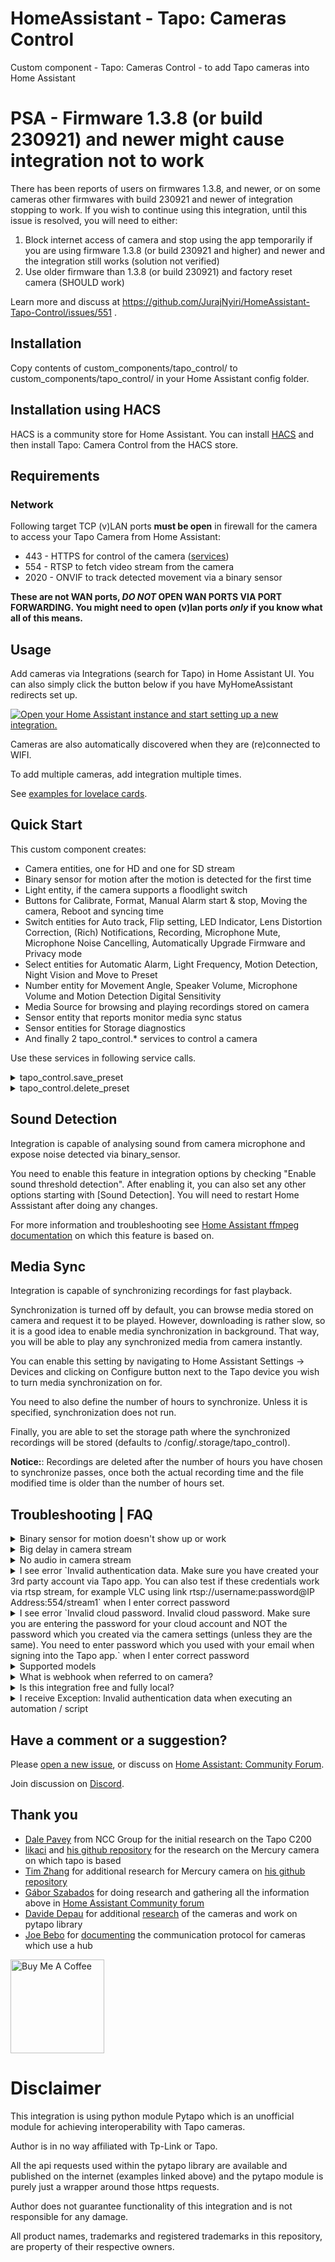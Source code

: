 # HomeAssistant - Tapo: Cameras Control

Custom component - Tapo: Cameras Control - to add Tapo cameras into Home Assistant

# PSA - Firmware 1.3.8 (or build 230921) and newer might cause integration not to work

There has been reports of users on firmwares 1.3.8, and newer, or on some cameras other firmwares with build 230921 and newer of integration stopping to work. If you wish to continue using this integration, until this issue is resolved, you will need to either:

1. Block internet access of camera and stop using the app temporarily if you are using firmware 1.3.8 (or build 230921 and higher) and newer and the integration still works (solution not verified)
2. Use older firmware than 1.3.8 (or build 230921) and factory reset camera (SHOULD work)

Learn more and discuss at https://github.com/JurajNyiri/HomeAssistant-Tapo-Control/issues/551 .

## Installation

Copy contents of custom_components/tapo_control/ to custom_components/tapo_control/ in your Home Assistant config folder.

## Installation using HACS

HACS is a community store for Home Assistant. You can install [HACS](https://github.com/custom-components/hacs) and then install Tapo: Camera Control from the HACS store.

## Requirements

### Network

Following target TCP (v)LAN ports **must be open** in firewall for the camera to access your Tapo Camera from Home Assistant:

- 443 - HTTPS for control of the camera ([services](https://github.com/JurajNyiri/HomeAssistant-Tapo-Control#services))
- 554 - RTSP to fetch video stream from the camera
- 2020 - ONVIF to track detected movement via a binary sensor

**These are not WAN ports, _DO NOT_ OPEN WAN PORTS VIA PORT FORWARDING. You might need to open (v)lan ports _only_ if you know what all of this means.**

## Usage

Add cameras via Integrations (search for Tapo) in Home Assistant UI. You can also simply click the button below if you have MyHomeAssistant redirects set up.

[![Open your Home Assistant instance and start setting up a new integration.](https://my.home-assistant.io/badges/config_flow_start.svg)](https://my.home-assistant.io/redirect/config_flow_start/?domain=tapo_control)

Cameras are also automatically discovered when they are (re)connected to WIFI.

To add multiple cameras, add integration multiple times.

See [examples for lovelace cards](https://github.com/JurajNyiri/HomeAssistant-Tapo-Control/blob/main/examples/EXAMPLES_LOVELACE.md).

## Quick Start

This custom component creates:

- Camera entities, one for HD and one for SD stream
- Binary sensor for motion after the motion is detected for the first time
- Light entity, if the camera supports a floodlight switch
- Buttons for Calibrate, Format, Manual Alarm start & stop, Moving the camera, Reboot and syncing time
- Switch entities for Auto track, Flip setting, LED Indicator, Lens Distortion Correction, (Rich) Notifications, Recording, Microphone Mute, Microphone Noise Cancelling, Automatically Upgrade Firmware and Privacy mode
- Select entities for Automatic Alarm, Light Frequency, Motion Detection, Night Vision and Move to Preset
- Number entity for Movement Angle, Speaker Volume, Microphone Volume and Motion Detection Digital Sensitivity
- Media Source for browsing and playing recordings stored on camera
- Sensor entity that reports monitor media sync status
- Sensor entities for Storage diagnostics
- And finally 2 tapo_control.\* services to control a camera

Use these services in following service calls.

<details>
  <summary>tapo_control.save_preset</summary>

Saves the current PTZ position to a preset

- **name** Required: Name of the preset. Cannot be empty or a number
</details>

<details>
  <summary>tapo_control.delete_preset</summary>

Deletes a preset

- **preset** Required: PTZ preset ID or a Name. See possible presets in entity attributes
</details>

## Sound Detection

Integration is capable of analysing sound from camera microphone and expose noise detected via binary_sensor.

You need to enable this feature in integration options by checking "Enable sound threshold detection". After enabling it, you can also set any other options starting with [Sound Detection]. You will need to restart Home Asssistant after doing any changes.

For more information and troubleshooting see [Home Assistant ffmpeg documentation](https://www.home-assistant.io/integrations/ffmpeg_noise/) on which this feature is based on.

## Media Sync

Integration is capable of synchronizing recordings for fast playback.

Synchronization is turned off by default, you can browse media stored on camera and request it to be played. However, downloading is rather slow, so it is a good idea to enable media synchronization in background. That way, you will be able to play any synchronized media from camera instantly.

You can enable this setting by navigating to Home Assistant Settings -> Devices and clicking on Configure button next to the Tapo device you wish to turn media synchronization on for.

You need to also define the number of hours to synchronize. Unless it is specified, synchronization does not run.

Finally, you are able to set the storage path where the synchronized recordings will be stored (defaults to /config/.storage/tapo_control).

**Notice:**: Recordings are deleted after the number of hours you have chosen to synchronize passes, once both the actual recording time and the file modified time is older than the number of hours set.

## Troubleshooting | FAQ

<details>
  <summary>Binary sensor for motion doesn't show up or work</summary>

Motion sensor is added only after a motion is detected for the first time.

- Make sure the camera has motion detection turned on
- Make sure the camera has privacy mode turned off
- Make sure the camera can see you and your movement
- If you have webhooks enabled, and your Home Assistant internal URL is reachable on HTTP, make sure camera can reach it. 
- Make sure you have correct IP set for Home Assistant. Turn on Advanced Mode under `/profile`. Go to `/config/network` and under `Network Adapter` verify correct IP is shown for the device. If it is not correct, under `Home Assistant URL` uncheck `Automatic` next to `Local Network` and set it to `http://<some IP address>:8123`. **DO NOT USE HTTPS**.
- Certain camera firmwares have pullpoint broken, with only webhooks working. If you are not able to run webhooks because of above (https, or vlan setup), binary sensor will never show up.
- Try walking in front of the camera
- If above didn't work, restart the camera and try again

Also make sure that:

- binary sensor is not disabled via entity, check .storage/core.entity_registry for disabled entities, look for "disabled_by": "user" on platform "tapo_control". If it is, remove the whole entity or change to "disabled_by": null, and restart HASS.
- binary sensor is enabled in tapo integration options
- onvif port 2020 on camera is opened
</details>

<details>
  <summary>Big delay in camera stream</summary>

This is a [known issue](https://community.home-assistant.io/t/i-tried-all-the-camera-platforms-so-you-dont-have-to/222999) of Home Assistant.

There is an ability to disable usage of Home Assistant Stream component for the camera, which might lower the delay very significantly at cost of higher CPU usage.

You can choose to disable stream component when adding the camera, or via Options when camera has already been added. This change requires a restart of Home Assistant.

There might be some disadvantages to doing this, like losing option to control playback and a higher CPU usage.
Results depend on your hardware and future Home Assistant updates.

If you disable stream and your hardware is not up to the task, you will get artifacts, bigger delay and freezes.

If you wish, try it out and see what works best for you.

**Another possibility is using [WebRTC Camera by AlexxIT](https://github.com/AlexxIT/WebRTC).**

Example working configuration:

```
type: custom:webrtc-camera
entity: camera.bedroom_hd
```

</details>

<details>
  <summary>No audio in camera stream</summary>

Supported audio codecs in Home Assistant are "aac", "ac3" and "mp3".

Tapo Cameras use PCM ALAW (alaw) which is not supported.

[More details here.](https://github.com/JurajNyiri/HomeAssistant-Tapo-Control/issues/58#issuecomment-762787442)

**You can get sound working using [WebRTC Camera by AlexxIT](https://github.com/AlexxIT/WebRTC).**

Example working configuration:

```
type: custom:webrtc-camera
entity: camera.bedroom_hd
```

</details>

<details>
  <summary>I see error `Invalid authentication data. Make sure you have created your 3rd party account via Tapo app. You can also test if these credentials work via rtsp stream, for example VLC using link rtsp://username:password@IP Address:554/stream1` when I enter correct password</summary>

You might be entering incorrect password or are encountering a camera limitation.

See [official Tapo documentation](https://www.tp-link.com/cz/support/faq/2742/)

> **Q3**: Can multiple accounts/devices view the Tapo camera at the same time?
> 
> **A**: Currently, each camera can be controlled or managed by only one account on the Tapo App. You can share it with 5 different accounts at most, and these two accounts can only access live view and playback features of the camera.
> 
> Each camera also supports up to 2 simultaneous video streams. You could use up to 2 devices to view the live feed of the camera simultaneously using the Tapo App or via RTSP. You may also only view the playback of a camera using one Tapo app at a time.

As well as:

> **Q4**: Why can’t I use Tapo Care, SD card, and NVR at the same time?
>
> **A**: Due to the limited hardware performance of the camera itself, Tapo Care works best with one of the NVR or SD card recordings.
>
> If you are using an SD card and Tapo Care at the same time, the NVR(RTSP/ONVIF) will be disabled.
> 
> To restart the recording on the NVR, please remove the SD card from the camera.

</details>

<details>
  <summary>I see error `Invalid cloud password. Invalid cloud password. Make sure you are entering the password for your cloud account and NOT the password which you created via the camera settings (unless they are the same). You need to enter password which you used with your email when signing into the Tapo app.` when I enter correct password</summary>

  Try those troubleshooting options:

  1. Make sure that "Two-Step Verification" for login is disabled. Go in the Tapo app > Me > View Account > Login Security > Turn off the "Two-Step Verification".
  2. Reset your password.
  3. Make sure your camera can access the internet.
  4. Reboot your camera a few times.
  5. Reset the camera. Remove it from your account, do a factory reset, add it back with internet access, add it back to the integration.

</details>

<details>
  <summary>Supported models</summary>

Users reported full functionality with following Tapo Cameras:

- TC60
- TC70
- C100
- C110
- C120
- C200
- C210
- C220
- C225
- C310
- C320WS
- C500
- C510W
- C520WS

The integration _should_ work with any other non-battery Tapo Cameras.

Battery cameras controlled via HUB are working only for control:

- C420S2

If you had success with some other model, please report it via a new issue.

</details>

<details>
  <summary>What is webhook when referred to on camera?</summary>

Camera uses ONVIF standard to communicate motion events. This communication can work with 2 ways:
  
  1. Pullpoint: Client opens connection to the camera and waits until the camera responds. Camera responds only when there is some event to communicate. After camera responds, client reopens the connection and waits again.
  2. Webhook: Client tells the camera its URL to receive events at. When an event happens, camera communicates this to the URL client defined.
  
Webhooks are the preffered method of communication as they are faster and lighter. That being said;
  
  - Webhooks require an HTTP only HA setup because Tapo cameras do not support HTTPS webhooks
  - Webhooks require a proper base_url to be defined in HA, so that the URL communicated is correct (you can check URL sent by enabling debug logs for homeassistant.onvif)
  
Points above are automatically determined by this integration and if the HA does not meet the criteria, webhooks are disabled. That being said;

  - There are camera (and/or firmwares) which freeze when both webhooks and pullpoint connection is created, which happens at the start to see if webhooks is supported at all so that communication can fallback back to pullpoint.
  - There are camera firmwares which have pullpoint broken (1.3.6 C200) and only webhooks work
  
For webhooks to work, all the user needs to do is make sure he is using HA on HTTP and that the HA is available on the URL communicated.

</details>

<details>
  <summary>Is this integration free and fully local?</summary>

Yes, the integration is free and does not require any paid subscriptions. It is also fully local requiring no internet access from the camera or this integration.

</details>

<details>
  <summary>I receive Exception: Invalid authentication data when executing an automation / script</summary>

Firmwares of cameras expect messages in sequential order. Sending them in parallel can lead to 401 code from camera which shows us with this exception.

You will need to send the automation actions in sequence instead, possibly with delay as well if needed.

See https://github.com/JurajNyiri/HomeAssistant-Tapo-Control/issues/488 for more information.

</details>
  
## Have a comment or a suggestion?

Please [open a new issue](https://github.com/JurajNyiri/HomeAssistant-Tapo-Control/issues/new/choose), or discuss on [Home Assistant: Community Forum](https://community.home-assistant.io/t/tapo-cameras-control/231795).

Join discussion on [Discord](https://discord.gg/pa54QyK).

## Thank you

- [Dale Pavey](https://research.nccgroup.com/2020/07/31/lights-camera-hacked-an-insight-into-the-world-of-popular-ip-cameras/) from NCC Group for the initial research on the Tapo C200
- [likaci](https://github.com/likaci) and [his github repository](https://github.com/likaci/mercury-ipc-control) for the research on the Mercury camera on which tapo is based
- [Tim Zhang](https://github.com/ttimasdf) for additional research for Mercury camera on [his github repository](https://github.com/ttimasdf/mercury-ipc-control)
- [Gábor Szabados](https://github.com/GSzabados) for doing research and gathering all the information above in [Home Assistant Community forum](https://community.home-assistant.io/t/use-pan-tilt-function-for-tp-link-tapo-c200-from-home-assistant/170143/18)
- [Davide Depau](https://github.com/Depau) for additional [research](https://md.depau.eu/s/r1Ys_oWoP) of the cameras and work on pytapo library
- [Joe Bebo](https://github.com/bebo-dot-dev) for [documenting](https://github.com/JurajNyiri/HomeAssistant-Tapo-Control/issues/243) the communication protocol for cameras which use a hub

<a href="https://www.buymeacoffee.com/jurajnyiri" target="_blank"><img src="https://cdn.buymeacoffee.com/buttons/v2/default-blue.png" alt="Buy Me A Coffee"  width="150px" ></a>

# Disclaimer

This integration is using python module Pytapo which is an unofficial module for achieving interoperability with Tapo cameras.

Author is in no way affiliated with Tp-Link or Tapo.

All the api requests used within the pytapo library are available and published on the internet (examples linked above) and the pytapo module is purely just a wrapper around those https requests.

Author does not guarantee functionality of this integration and is not responsible for any damage.

All product names, trademarks and registered trademarks in this repository, are property of their respective owners.
